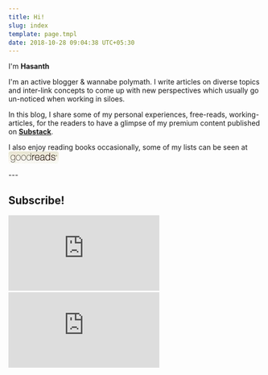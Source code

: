 ```yaml
---
title: Hi!
slug: index
template: page.tmpl
date: 2018-10-28 09:04:38 UTC+05:30
---
```


   <div class="row" "col-md-12">
        <p>I'm <a><strong>Hasanth</strong></a></p>
		<p> I'm an active blogger & wannabe polymath. I write articles on diverse topics and inter-link concepts to come up with new perspectives which usually go un-noticed when working in siloes. </p>
		<p> In this blog, I share some of my personal experiences, free-reads, working-articles, for the readers to have a glimpse of my premium content published on <a href="https://substack.com/profile/66180015-hasanth"><strong>Substack</strong></a>.</p>
		<p> I also enjoy reading books occasionally, some of my lists can be seen at <a href="https://www.goodreads.com/review/list/73112556?shelf=read" rel="nofollow"><img border="0" style="vertical-align: middle;" src="/images/goodreadsbadge.jpg"></a></p>
    </div>
---
    
## Subscribe!

<div class="row">
<div class="col-md-6">
<iframe src="https://randomdots8.substack.com/embed" max-width="480" height="150" frameborder="0" scrolling="no" class="centred">
</iframe>
</div>
<div class="col-md-6">
<iframe src="https://randompodcast8.substack.com/embed" max-width="480" height="150" frameborder="0" scrolling="no" class="centred">
</iframe>
</div>	
</div>














